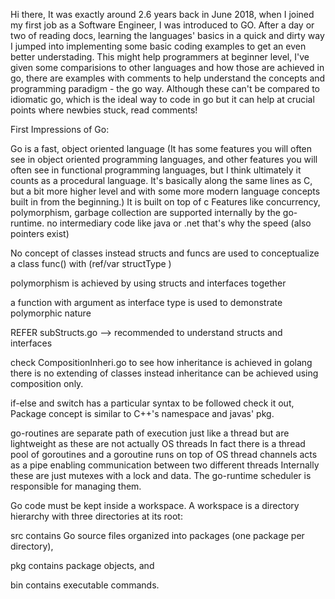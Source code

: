 Hi there,
It was exactly around 2.6 years back in June 2018, when I joined my first job as a Software Engineer, I was introduced to GO.
After a day or two of reading docs, learning the languages' basics in a quick and dirty way I jumped into implementing some basic coding examples to get an even better understading.
This might help programmers at beginner level, I've given some comparisions to other languages and how those are achieved in go, there are examples with comments to help understand the concepts and programming paradigm - the go way.
Although these can't be compared to idiomatic go, which is the ideal way to code in go but it can help at crucial points where newbies stuck, read comments!

First Impressions of Go:

Go is a fast, object oriented language (It has some features you will often see in object oriented programming languages, and other features you will often see in functional programming languages, but I think ultimately it counts as a procedural language. It's basically along the same lines as C, but a bit more higher level and with some more modern language concepts built in from the beginning.)
It is built on top of c
Features like concurrency, polymorphism, garbage collection are supported internally by the go-runtime.
no intermediary code like java or .net
that's why the speed (also pointers exist)

No concept of classes instead structs and funcs are used to conceptualize a class 
func() with (ref/var structType ) 

polymorphism is achieved by using structs and interfaces together

a function with argument as interface type is used to demonstrate polymorphic nature

REFER subStructs.go --> recommended to understand structs and interfaces

check CompositionInheri.go to see how inheritance is achieved in golang there is no extending of classes 
instead inheritance can be achieved using composition only.

if-else and switch has a particular syntax to be followed
check it out,
Package concept is similar to C++'s namespace and javas' pkg.


go-routines are separate path of execution just like a thread but are lightweight as these are not actually OS threads 
In fact there is a thread pool of goroutines and a goroutine runs on top of OS thread
channels acts as a pipe enabling communication between two different threads
Internally these are just mutexes with a lock and data.
The go-runtime scheduler is responsible for managing them.


Go code must be kept inside a workspace. A workspace is a directory hierarchy with three directories at its root:

src contains Go source files organized into packages (one package per directory),

pkg contains package objects, and

bin contains executable commands.